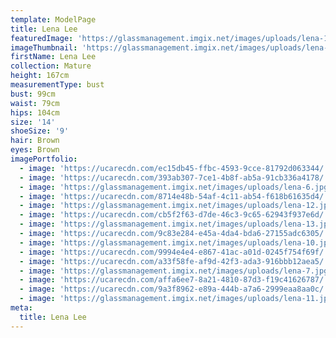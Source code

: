 ```yaml
---
template: ModelPage
title: Lena Lee
featuredImage: 'https://glassmanagement.imgix.net/images/uploads/lena-1.jpg'
imageThumbnail: 'https://glassmanagement.imgix.net/images/uploads/lena-3.jpg'
firstName: Lena Lee
collection: Mature
height: 167cm
measurementType: bust
bust: 99cm
waist: 79cm
hips: 104cm
size: '14'
shoeSize: '9'
hair: Brown
eyes: Brown
imagePortfolio:
  - image: 'https://ucarecdn.com/ec15db45-ffbc-4593-9cce-81792d063344/'
  - image: 'https://ucarecdn.com/393ab307-7ce1-4b8f-ab5a-91cb336a4178/'
  - image: 'https://glassmanagement.imgix.net/images/uploads/lena-6.jpg'
  - image: 'https://ucarecdn.com/8714e48b-54af-4c11-ab54-f618b61635d4/'
  - image: 'https://glassmanagement.imgix.net/images/uploads/lena-12.jpg'
  - image: 'https://ucarecdn.com/cb5f2f63-d7de-46c3-9c65-62943f937e6d/'
  - image: 'https://glassmanagement.imgix.net/images/uploads/lena-13.jpg'
  - image: 'https://ucarecdn.com/9c83e284-e45a-4da4-bda6-27155adc6305/'
  - image: 'https://glassmanagement.imgix.net/images/uploads/lena-10.jpg'
  - image: 'https://ucarecdn.com/9994e4e4-e867-41ac-a01d-0245f754f69f/'
  - image: 'https://ucarecdn.com/a33f58fe-af9d-42f3-ada3-916bbb12aea5/'
  - image: 'https://glassmanagement.imgix.net/images/uploads/lena-7.jpg'
  - image: 'https://ucarecdn.com/affa6ee7-8a21-4810-87d3-f19c41626787/'
  - image: 'https://ucarecdn.com/9a3f8962-e89a-444b-a7a6-2999eaa8aa0c/'
  - image: 'https://glassmanagement.imgix.net/images/uploads/lena-11.jpg'
meta:
  title: Lena Lee
---
```


